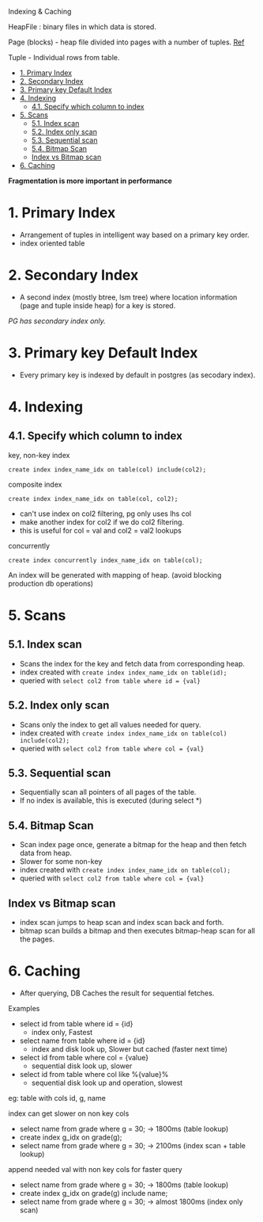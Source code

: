 Indexing & Caching

HeapFile : binary files in which data is stored.

Page (blocks) - heap file divided into pages with a number of tuples.
[Ref](https://www.postgresql.org/docs/13/storage-page-layout.html)

Tuple - Individual rows from table.

- [1. Primary Index](#1-primary-index)
- [2. Secondary Index](#2-secondary-index)
- [3. Primary key Default Index](#3-primary-key-default-index)
- [4. Indexing](#4-indexing)
  - [4.1. Specify which column to index](#41-specify-which-column-to-index)
- [5. Scans](#5-scans)
  - [5.1. Index scan](#51-index-scan)
  - [5.2. Index only scan](#52-index-only-scan)
  - [5.3. Sequential scan](#53-sequential-scan)
  - [5.4. Bitmap Scan](#54-bitmap-scan)
  - [Index vs Bitmap scan](#index-vs-bitmap-scan)
- [6. Caching](#6-caching)

**Fragmentation is more important in performance**

# 1. Primary Index
- Arrangement of tuples in intelligent way based on a primary key order.
- index oriented table

# 2. Secondary Index
- A second index (mostly btree, lsm tree) where location information (page and tuple inside heap) for a key is stored.

*PG has secondary index only.*

# 3. Primary key Default Index
- Every primary key is indexed by default in postgres (as secodary index).

# 4. Indexing 
## 4.1. Specify which column to index

key, non-key index

`create index index_name_idx on table(col) include(col2);`

composite index

`create index index_name_idx on table(col, col2);`
- can't use index on col2 filtering, pg only uses lhs col
- make another index for col2 if we do col2 filtering.
- this is useful for col = val and col2 = val2 lookups

concurrently 

`create index concurrently index_name_idx on table(col);`

An index will be generated with mapping of heap. (avoid blocking production db operations)

# 5. Scans
## 5.1. Index scan
- Scans the index for the key and fetch data from corresponding heap.
- index created with `create index index_name_idx on table(id);`
- queried with `select col2 from table where id = {val}`

## 5.2. Index only scan
- Scans only the index to get all values needed for query.
- index created with `create index index_name_idx on table(col) include(col2);`
- queried with `select col2 from table where col = {val}`

## 5.3. Sequential scan
- Sequentially scan all pointers of all pages of the table.
- If no index is available, this is executed (during select *)

## 5.4. Bitmap Scan
- Scan index page once, generate a bitmap for the heap and then fetch data from heap.
- Slower for some non-key
- index created with `create index index_name_idx on table(col);`
- queried with `select col2 from table where col = {val}`

## Index vs Bitmap scan  
- index scan jumps to heap scan and index scan back and forth.
- bitmap scan builds a bitmap and then executes bitmap-heap scan for all the pages.

# 6. Caching
- After querying, DB Caches the result for sequential fetches.

Examples

- select id from table where id = {id} 
  - index only, Fastest
- select name from table where id = {id} 
  - index and disk look up, Slower but cached (faster next time)
- select id from table where col = {value} 
  - sequential disk look up, slower
- select id from table where col like %{value}% 
  - sequential disk look up and operation, slowest

eg: table with cols id, g, name

index can get slower on non key cols
- select name from grade where g = 30; -> 1800ms (table lookup)
- create index g_idx on grade(g);
- select name from grade where g = 30; -> 2100ms (index scan + table lookup)

append needed val with non key cols for faster query
- select name from grade where g = 30; -> 1800ms (table lookup)
- create index g_idx on grade(g) include name;
- select name from grade where g = 30; -> almost 1800ms (index only scan)